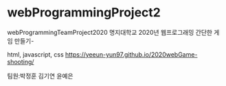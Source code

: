 # webProgrammingProject2
webProgrammingTeamProject2020
명지대학교 2020년 웹프로그래밍
간단한 게임 만들기-

html, javascript, css
https://yeeun-yun97.github.io/2020webGame-shooting/

팀원:박정훈 김기연 윤예은
